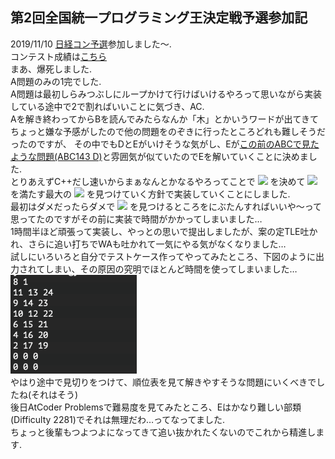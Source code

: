 ## 第2回全国統一プログラミング王決定戦予選参加記
2019/11/10
[日経コン予選](https://atcoder.jp/contests/nikkei2019-2-qual)参加しました〜.  
コンテスト成績は[こちら](https://atcoder.jp/users/jj1guj/history/share/nikkei2019-2-qual)  
まあ、爆死しました.  
A問題のみの1完でした.  
A問題は最初しらみつぶしにループかけて行けばいけるやろって思いながら実装している途中で2で割ればいいことに気づき、AC.  
Aを解き終わってからBを読んでみたらなんか「木」とかいうワードが出てきてちょっと嫌な予感がしたので他の問題をのぞきに行ったところどれも難しそうだったのですが、
その中でもDとEがいけそうな気がし、Eが[この前のABCで見たような問題(ABC143 D)](https://atcoder.jp/contests/abc143/tasks/abc143_d)と雰囲気が似ていたのでEを解いていくことに決めました.  
とりあえずC++だし速いからまぁなんとかなるやろってことで
<img src="https://latex.codecogs.com/png.latex?&&&space;c_i"/>
を決めて
<img src="https://latex.codecogs.com/png.latex?&&&space;a_i&space;\leq&space;b_i\leq&space;c_i" />
を満たす最大の
<img src="https://latex.codecogs.com/png.latex?&&&space;a_i"/>
を見つけていく方針で実装していくことにしました.  
最初はダメだったらダメで
<img src="https://latex.codecogs.com/png.latex?&&&space;a_i"/>
を見つけるところをにぶたんすればいいや〜って思ってたのですがその前に実装で時間がかかってしまいました…  
1時間半ほど頑張って実装し、やっとの思いで提出しましたが、案の定TLE吐かれ、さらに追い打ちでWAも吐かれて一気にやる気がなくなりました…　  
試しにいろいろと自分でテストケース作ってやってみたところ、下図のように出力されてしまい、その原因の究明でほとんど時間を使ってしまいました…  
<img src="img/2019-11-10-1936.png"/>  
やはり途中で見切りをつけて、順位表を見て解きやすそうな問題にいくべきでしたね(それはそう)  
後日AtCoder Problemsで難易度を見てみたところ、Eはかなり難しい部類(Difficulty 2281)でそれは無理だわ…ってなってました.  
ちょっと後輩もつよつよになってきて追い抜かれたくないのでこれから精進します.  
